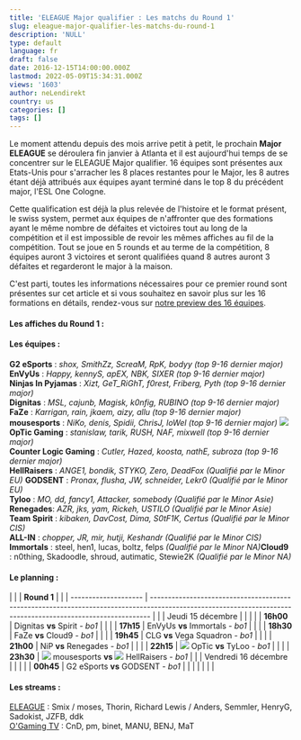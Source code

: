 ```yaml
---
title: 'ELEAGUE Major qualifier : Les matchs du Round 1'
slug: eleague-major-qualifier-les-matchs-du-round-1
description: 'NULL'
type: default
language: fr
draft: false
date: 2016-12-15T14:00:00.000Z
lastmod: 2022-05-09T15:34:31.000Z
views: '1603'
author: neLendirekt
country: us
categories: []
tags: []
---
```

Le moment attendu depuis des mois arrive petit à petit, le prochain **Major ELEAGUE** se déroulera fin janvier à Atlanta et il est aujourd'hui temps de se concentrer sur le ELEAGUE Major qualifier. 16 équipes sont présentes aux Etats-Unis pour s'arracher les 8 places restantes pour le Major, les 8 autres étant déjà attribués aux équipes ayant terminé dans le top 8 du précédent major, l'ESL One Cologne.

Cette qualification est déjà la plus relevée de l'histoire et le format présent, le swiss system, permet aux équipes de n'affronter que des formations ayant le même nombre de défaites et victoires tout au long de la compétition et il est impossible de revoir les mêmes affiches au fil de la compétition. Tout se joue en 5 rounds et au terme de la compétition, 8 équipes auront 3 victoires et seront qualifiées quand 8 autres auront 3 défaites et regarderont le major à la maison.

C'est parti, toutes les informations nécessaires pour ce premier round sont présentes sur cet article et si vous souhaitez en savoir plus sur les 16 formations en détails, rendez-vous sur [notre preview des 16 équipes](https:///fr/flash/eleague-major-qualifier-preview-des-16-equipes/144).

####   **Les affiches du Round 1 :** 

#### Les équipes :

**G2 eSports** : _shox, SmithZz, ScreaM, RpK, bodyy (top 9-16 dernier major)_  
**EnVyUs** : _Happy, kennyS, apEX, NBK, SIXER (top 9-16 dernier major)_  
**Ninjas In Pyjamas** : _Xizt, GeT\_RiGhT, f0rest, Friberg, Pyth (top 9-16 dernier major)_  
**Dignitas** : _MSL, cajunb, Magisk, k0nfig, RUBINO (top 9-16 dernier major)_  
**FaZe** : _Karrigan, rain, jkaem, aizy, allu (top 9-16 dernier major)_  
**mousesports** : _NiKo, denis, Spidii, ChrisJ, loWel (top 9-16 dernier major)_ 
_![](/storage/countries/flag/naflag58176583b5a4d.png)_ **OpTic Gaming** : _stanislaw, tarik, RUSH, NAF, mixwell (top 9-16 dernier major)_  
**Counter Logic Gaming** : _Cutler, Hazed, koosta, nathE, subroza (top 9-16 dernier major)_  
**HellRaisers** : _ANGE1, bondik, STYKO, Zero, DeadFox (Qualifié par le Minor EU)_ 
**GODSENT** : _Pronax, flusha, JW, schneider, Lekr0 (Qualifié par le Minor EU)_  
**Tyloo** : _MO, dd, fancy1, Attacker, somebody_ _(Qualifié par le Minor Asie)_  
**Renegades**: _AZR, jks, yam, Rickeh, USTILO (Qualifié par le Minor Asie)_  
**Team Spirit** : _kibaken, DavCost, Dima, S0tF1K, Certus_ _(Qualifié par le Minor CIS)_  
**ALL-IN** : _chopper, JR, mir, hutji, Keshandr (Qualifié par le Minor CIS)_  
**Immortals** : steel, hen1, lucas, boltz, felps _(Qualifié par le Minor NA)_**Cloud9** : n0thing, Skadoodle, shroud, autimatic, Stewie2K _(Qualifié par le Minor NA)_

#### Le planning :

| |                    | **Round 1**                                                                                                                                                  |  |
| -------------------- | ------------------------------------------------------------------------------------------------------------------------------------------------------------ |  |
| Jeudi 15 décembre    |                                                                                                                                                              |  |
| |  **16h00**         | Dignitas **vs** Spirit _\- bo1_                                                                                                                              |  |
| |  **17h15**         | EnVyUs **vs** Immortals _\- bo1_                                                                                                                             |  |
| |  **18h30**         | FaZe **vs** Cloud9 - _bo1_                                                                                                                                   |  |
| |  **19h45**         | CLG **vs** Vega Squadron - _bo1_                                                                                                                             |  |
| |  **21h00**         | NiP **vs** Renegades - _bo1_                                                                                                                                 |  |
| |  **22h15**         | ![](/storage/countries/flag/na_flag_58176583b5a4d.png) OpTic **vs** TyLoo - _bo1_                                                                            |  |
| |  **23h30**         | ![](/storage/countries/flag/europe_flag_580d21b984714.gif) mousesports **vs ![](/storage/countries/flag/europe_flag_580d21b984714.gif)** HellRaisers - _bo1_ |  |
| Vendredi 16 décembre |                                                                                                                                                              |  |
| |  **00h45**         | G2 eSports **vs** GODSENT - _bo1_                                                                                                                            |  |
| |                    |                                                                                                                                                              |  |

#### **Les streams :**

[ELEAGUE](https://www.twitch.tv/eleaguetv) : Smix / moses, Thorin, Richard Lewis / Anders, Semmler, HenryG, Sadokist, JZFB, ddk  
[O'Gaming TV](https://www.twitch.tv/ogamingcs) : CnD, pm, binet, MANU, BENJ, MaT
